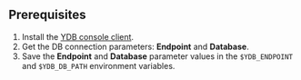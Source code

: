 ## Prerequisites

1. Install the [YDB console client](../../../reference/ydb-cli/index.md).
1. Get the DB connection parameters: **Endpoint** and **Database**.
1. Save the **Endpoint** and **Database** parameter values in the `$YDB_ENDPOINT` and `$YDB_DB_PATH` environment variables.

